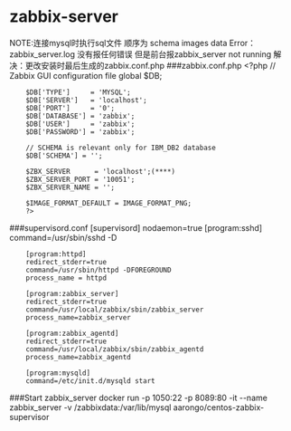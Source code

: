 zabbix-server
===================
NOTE:连接mysql时执行sql文件 顺序为 schema images data
Error：zabbix_server.log 没有报任何错误 但是前台报zabbix_server not running
解决：更改安装时最后生成的zabbix.conf.php
###zabbix.conf.php
		<?php
		// Zabbix GUI configuration file
		global $DB;

		$DB['TYPE']     = 'MYSQL';
		$DB['SERVER']   = 'localhost';
		$DB['PORT']     = '0';
		$DB['DATABASE'] = 'zabbix';
		$DB['USER']     = 'zabbix';
		$DB['PASSWORD'] = 'zabbix';

		// SCHEMA is relevant only for IBM_DB2 database
		$DB['SCHEMA'] = '';

		$ZBX_SERVER      = 'localhost';(****)               
		$ZBX_SERVER_PORT = '10051';
		$ZBX_SERVER_NAME = '';

		$IMAGE_FORMAT_DEFAULT = IMAGE_FORMAT_PNG;
		?>
###supervisord.conf
		[supervisord]
		nodaemon=true
		[program:sshd]
		command=/usr/sbin/sshd -D

		[program:httpd]
		redirect_stderr=true
		command=/usr/sbin/httpd -DFOREGROUND
		process_name = httpd

		[program:zabbix_server]
		redirect_stderr=true
		command=/usr/local/zabbix/sbin/zabbix_server
		process_name=zabbix_server

		[program:zabbix_agentd]
		redirect_stderr=true
		command=/usr/local/zabbix/sbin/zabbix_agentd
		process_name=zabbix_agentd

		[program:mysqld]
		command=/etc/init.d/mysqld start
###Start zabbix_server
		docker run -p 1050:22 -p 8089:80 -it --name zabbix_server  -v /zabbixdata:/var/lib/mysql aarongo/centos-zabbix-supervisor
